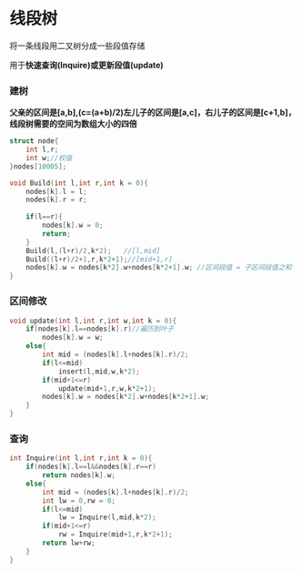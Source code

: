 # 线段树

将一条线段用二叉树分成一些段值存储

用于**快速查询(Inquire)**或**更新段值(update)**

### 建树

**父亲的区间是[a,b],(c=(a+b)/2)左儿子的区间是[a,c]，右儿子的区间是[c+1,b]，线段树需要的空间为数组大小的四倍**

```cpp
struct node{
    int l,r;
    int w;//权值
}nodes[10005];

void Build(int l,int r,int k = 0){
    nodes[k].l = l;
    nodes[k].r = r;
 	
    if(l==r){
        nodes[k].w = 0;
        return;
    }
	Build(l,(l+r)/2,k*2);	//[l,mid]
    Build((l+r)/2+1,r,k*2+1);//[mid+1,r]
    nodes[k].w = nodes[k*2].w+nodes[k*2+1].w; //区间段值 = 子区间段值之和
}
```



### 区间修改

```c++
void update(int l,int r,int w,int k = 0){
    if(nodes[k].l==nodes[k].r)//遍历到叶子
        nodes[k].w = w;
    else{
        int mid = (nodes[k].l+nodes[k].r)/2;
        if(l<=mid)
            insert(l,mid,w,k*2);
        if(mid+1<=r)
            update(mid+1,r,w,k*2+1);
        nodes[k].w = nodes[k*2].w+nodes[k*2+1].w;
    }
}
```



### 查询

```c++
int Inquire(int l,int r,int k = 0){
    if(nodes[k].l==l&&nodes[k].r==r)
        return nodes[k].w;
    else{
        int mid = (nodes[k].l+nodes[k].r)/2;
        int lw = 0,rw = 0;
        if(l<=mid)
            lw = Inquire(l,mid,k*2);
        if(mid+1<=r)
            rw = Inquire(mid+1,r,k*2+1);
        return lw+rw;
    }
}
```

